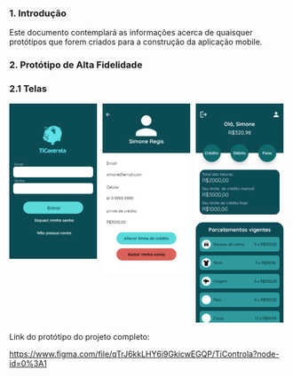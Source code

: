 ### 1. Introdução
Este documento contemplará as informações acerca de quaisquer protótipos que forem criados para a construção da aplicação mobile.

### 2. Protótipo de Alta Fidelidade

### 2.1 Telas

<div 
style="
    display: flex;
    /* float: left; */
    margin-right: 10px;"
>
    <div style="margin-right: 10px;">
        <img 
            src="images\Login.png" 
            alt="TiControla icon"
            style="width: 200px; 
            /* float: left; */
            margin-right: 10px;"
        />
    </div>
    <div style="margin-right: 10px;">
        <img 
            src="images\Perfil.png" 
            alt="TiControla icon"
            style="width: 200px; 
            /* float: left; */
            margin-right: 10px;"
        />
    </div>
    <div>
        <img 
            src="images\Home.png" 
            alt="TiControla icon"
            style="width: 200px; 
            /* float: left; */
            margin-right: 10px;"
        />
    </div>
</div>

Link do protótipo do projeto completo: 

https://www.figma.com/file/qTrJ6kkLHY6i9GkicwEGQP/TiControla?node-id=0%3A1
